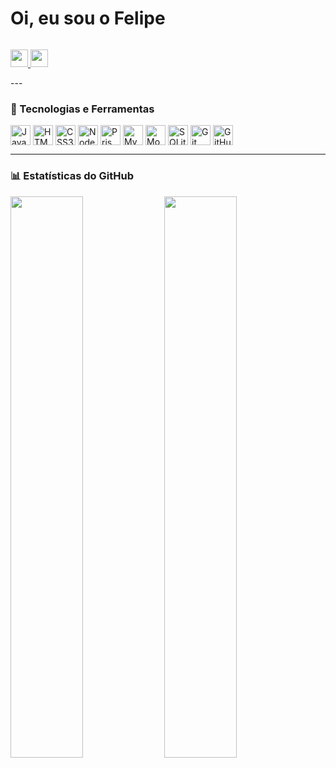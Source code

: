 <!-- GIF de anime no canto direito -->


<div style="display: flex; align-items: center; justify-content: space-between;">
  <h1 style="display: flex; align-items: center; gap: 10px;">
    Oi, eu sou o Felipe
  </h1>
</div>

<p align="left">
  <a href="https://github.com/Porsi4" target="_blank">
    <img src="https://img.shields.io/badge/GitHub-100000?logo=github&logoColor=white" height="28">
  </a> 
  <a href="https://www.instagram.com/felps1891" target="_blank">
    <img src="https://img.shields.io/badge/Instagram-E4405F?style=for-the-badge&logo=instagram&logoColor=white" height="28">
  </a>
</p>
---

### 🧠 Tecnologias e Ferramentas

<div style="display: flex; flex-wrap: wrap; gap: 4px; justify-content: left;">
  <img src="https://cdn.jsdelivr.net/gh/devicons/devicon/icons/javascript/javascript-original.svg" height="32" alt="JavaScript">
  <img src="https://cdn.jsdelivr.net/gh/devicons/devicon/icons/html5/html5-original.svg" height="32" alt="HTML5">
  <img src="https://cdn.jsdelivr.net/gh/devicons/devicon/icons/css3/css3-original.svg" height="32" alt="CSS3">
  <img src="https://cdn.jsdelivr.net/gh/devicons/devicon/icons/nodejs/nodejs-original.svg" height="32" alt="Node.js">
  <img src="https://cdn.jsdelivr.net/gh/devicons/devicon/icons/prisma/prisma-original.svg" height="32" alt="Prisma">
  <img src="https://cdn.jsdelivr.net/gh/devicons/devicon/icons/mysql/mysql-original.svg" height="32" alt="MySQL">
  <img src="https://cdn.jsdelivr.net/gh/devicons/devicon/icons/mongodb/mongodb-original.svg" height="32" alt="MongoDB">
  <img src="https://cdn.jsdelivr.net/gh/devicons/devicon/icons/sqlite/sqlite-original.svg" height="32" alt="SQLite">
  <img src="https://cdn.jsdelivr.net/gh/devicons/devicon/icons/git/git-original.svg" height="32" alt="Git">
  <img src="https://cdn.jsdelivr.net/gh/devicons/devicon/icons/github/github-original.svg" height="32" alt="GitHub">
</div>

---

### 📊 Estatísticas do GitHub

<div align="left">
  <img width="48%" src="https://github-readme-stats.vercel.app/api?username=Porsi4&show_icons=true&theme=dark&hide_border=true" />
  <img width="48%" src="https://github-readme-stats.vercel.app/api/top-langs?username=Porsi4&theme=dark&cache_seconds=1800&border_radius=4&hide_title=false&layout=compact&langs_count=5&card_width=400&hide_progress=false&hide_border=true" />
</div>
